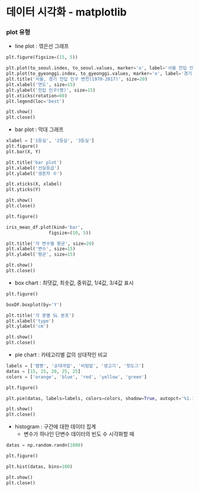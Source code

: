 # 데이터 시각화 - matplotlib

### plot 유형

- line plot : 꺾은선 그래프

```python
plt.figure(figsize=(15, 5))

plt.plot(to_seoul.index, to_seoul.values, marker='o', label='서울 전입 인구')
plt.plot(to_gyeonggi.index, to_gyeonggi.values, marker='o', label='경기 전입 인구')
plt.title('서울, 경기 전입 인구 변천(1970-2017)', size=20)
plt.xlabel('연도', size=15)
plt.ylabel('전입 인구(명)', size=15)
plt.xticks(rotation=60)
plt.legend(loc='best')

plt.show()
plt.close()
```

- bar plot : 막대 그래프

```python
xlabel = ['1등실', '2등실', '3등실']
plt.figure()
plt.bar(X, Y)

plt.title('bar plot')
plt.xlabel('선실등급')
plt.ylabel('생존자 수')

plt.xticks(X, xlabel)
plt.yticks(Y)

plt.show()
plt.close()
```

```python
plt.figure()

iris_mean_df.plot(kind='bar',
                figsize=(10, 5))

plt.title('각 변수별 평균', size=20)
plt.xlabel('변수', size=15)
plt.ylabel('평균', size=15)

plt.show()
plt.close()
```

- box chart : 최댓값, 최솟값, 중위값, 1/4값, 3/4값 표시

```python
plt.figure()

boxDF.boxplot(by='Y')

plt.title('각 종별 SL 분포')
plt.xlabel('type')
plt.ylabel('cm')

plt.show()
plt.close()
```

- pie chart : 카테고리별 값의 상대적인 비교

```python
labels = ['짬뽕', '순대국밥', '비빔밥', '생고기', '핫도그']
datas = [15, 15, 20, 25, 25]
colors = ['orange', 'blue', 'red', 'yellow', 'green']

plt.figure()

plt.pie(datas, labels=labels, colors=colors, shadow=True, autopct='%1.1f%%')

plt.show()
plt.close()
```

- histogram : 구간에 대한 데이터 집계
	- 변수가 하나인 단변수 데이터의 빈도 수 시각화할 때

```python
datas = np.random.randn(1000)

plt.figure()

plt.hist(datas, bins=100)

plt.show()
plt.close()
```

